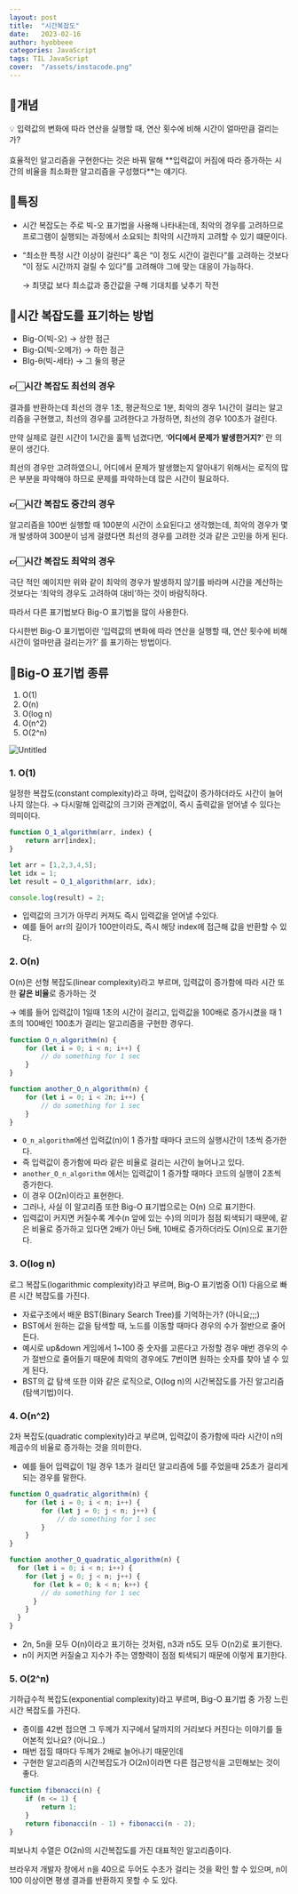```yaml
---
layout: post
title:  "시간복잡도"
date:   2023-02-16
author: hyobbeee
categories: JavaScript
tags: TIL JavaScript
cover:  "/assets/instacode.png"
---
```

## 📍개념

<aside>
💡 입력값의 변화에 따라 연산을 실행할 때, 연산 횟수에 비해 시간이 얼마만큼 걸리는가?
</aside>
<br>
효율적인 알고리즘을 구현한다는 것은 바꿔 말해 **입력값이 커짐에 따라 증가하는 시간의 비율을 최소화한 알고리즘을 구성했다**는 얘기다.

## 📍특징

- 시간 복잡도는 주로 빅-오 표기법을 사용해 나타내는데, 최악의 경우를 고려하므로 프로그램이 실행되는 과정에서 소요되는 최악의 시간까지 고려할 수 있기 떄문이다.
- “최소한 특정 시간 이상이 걸린다” 혹은 “이 정도 시간이 걸린다”를 고려하는 것보다 “이 정도 시간까지 걸릴 수 있다”를 고려해야 그에 맞는 대응이 가능하다.
    
    → 최댓값 보다 최소값과 중간값을 구해 기대치를 낮추기 작전
    

## 📍시간 복잡도를 표기하는 방법

- Big-O(빅-오) → 상한 점근
- Big-Ω(빅-오메가) → 하한 점근
- BIg-θ(빅-세타) → 그 둘의 평균

### 👉🏻시간 복잡도 최선의 경우

결과를 반환하는데 최선의 경우 1초, 평균적으로 1분, 최악의 경우 1시간이 걸리는 알고리즘을 구현했고, 최선의 경우를 고려한다고 가정하면, 최선의 경우 100초가 걸린다.

만약 실제로 걸린 시간이 1시간을 훌쩍 넘겼다면, ‘**어디에서 문제가 발생한거지?**’ 란 의문이 생긴다.

최선의 경우만 고려하였으니, 어디에서 문제가 발생했는지 알아내기 위해서는 로직의 많은 부분을 파악해야 하므로 문제를 파악하는데 많은 시간이 필요하다.

### 👉🏻시간 복잡도 중간의 경우

알고리즘을 100번 실행할 때 100분의 시간이 소요된다고 생각했는데, 최악의 경우가 몇 개 발생하여 300분이 넘게 걸렸다면 최선의 경우를 고려한 것과 같은 고민을 하게 된다.

### 👉🏻시간 복잡도 최악의 경우

극단 적인 예이지만 위와 같이 최악의 경우가 발생하지 않기를 바라며 시간을 계산하는 것보다는 ‘최악의 경우도 고려하여 대비’하는 것이 바람직하다.

따라서 다른 표기법보다 Big-O 표기법을 많이 사용한다.

다시한번 Big-O 표기법이란 ‘입력값의 변화에 따라 연산을 실행할 때, 연산 횟수에 비해 시간이 얼마만큼 걸리는가?’ 를 표기하는 방법이다.

## 📍Big-O 표기법 종류

1. O(1)
2. O(n)
3. O(log n)
4. O(n^2)
5. O(2^n)

![Untitled](https://s3-us-west-2.amazonaws.com/secure.notion-static.com/da4c40d6-6d49-4229-9fd5-5ccf03a90be6/Untitled.png)

### 1. O(1)

일정한 복잡도(constant complexity)라고 하며, 입력값이 증가하더라도 시간이 늘어나지 않는다. 
→ 다시말해 입력값의 크기와 관계없이, 즉시 출력값을 얻어낼 수 있다는 의미이다.

```jsx
function O_1_algorithm(arr, index) {
	return arr[index];
}

let arr = [1,2,3,4,5];
let idx = 1;
let result = O_1_algorithm(arr, idx);

console.log(result) = 2;
```

- 입력값의 크기가 아무리 커져도 즉시 입력값을 얻어낼 수있다.
- 예를 들어 arr의 길이가 100만이라도, 즉시 해당 index에 접근해 값을 반환할 수 있다.

### 2. O(n)

O(n)은 선형 복잡도(linear complexity)라고 부르며, 입력값이 증가함에 따라 시간 또한 **같은 비율**로 증가하는 것

→ 예를 들어 입력값이 1일때 1초의 시간이 걸리고, 입력값을 100배로 증가시켰을 때 1초의 100배인 100초가 걸리는 알고리즘을 구현한 경우다.

```jsx
function O_n_algorithm(n) {
	for (let i = 0; i < n; i++) {
		// do something for 1 sec
	}
}

function another_O_n_algorithm(n) {
	for (let i = 0; i < 2n; i++) {
		// do something for 1 sec
	}
}
```

- `O_n_algorithm`에선 입력값(n)이 1 증가할 때마다 코드의 실행시간이 1초씩 증가한다.
- 즉 입력값이 증가함에 따라 같은 비율로 걸리는 시간이 늘어나고 있다.
- `another_O_n_algorithm` 에서는 입력값이 1 증가할 때마다 코드의 실행이 2초씩 증가한다.
- 이 경우 O(2n)이라고 표현한다.
- 그러나, 사실 이 알고리즘 또한 Big-O 표기법으로는 O(n) 으로 표기한다.
- 입력값이 커지면 커질수록 계수(n 앞에 있는 수)의 의미가 점점 퇴색되기 때문에, 같은 비율로 증가하고 있다면 2배가 아닌 5배, 10배로 증가하더라도 O(n)으로 표기한다.

### 3. O(log n)

로그 복잡도(logarithmic complexity)라고 부르며, Big-O 표기법중 O(1) 다음으로 빠른 시간 복잡도를 가진다.

- 자료구조에서 배운 BST(Binary Search Tree)를 기억하는가? (아니요;;;)
- BST에서 원하는 값을 탐색할 때, 노드를 이동할 때마다 경우의 수가 절반으로 줄어든다.
- 예시로 up&down 게임에서 1~100 중 숫자를 고른다고 가정할 경우 매번 경우의 수가 절반으로 줄어들기 때문에 최악의 경우에도 7번이면 원하는 숫자를 찾아 낼 수 있게 된다.
- BST의 값 탐색 또한 이와 같은 로직으로, O(log n)의 시간복잡도를 가진 알고리즘(탐색기법)이다.

### 4. O(n^2)

2차 복잡도(quadratic complexity)라고 부르며, 입력값이 증가함에 따라 시간이 n의 제곱수의 비율로 증가하는 것을 의미한다.

- 예를 들어 입력값이 1일 경우 1초가 걸리던 알고리즘에 5를 주었을때 25초가 걸리게 되는 경우를 말한다.

```jsx
function O_quadratic_algorithm(n) {
	for (let i = 0; i < n; i++) {
		for (let j = 0; j < n; j++) {
			// do something for 1 sec
		}
	}
}

function another_O_quadratic_algorithm(n) {
  for (let i = 0; i < n; i++) {
    for (let j = 0; j < n; j++) {
      for (let k = 0; k < n; k++) {
        // do something for 1 sec
      }
    }
  }
}
```

- 2n, 5n을 모두 O(n)이라고 표기하는 것처럼, n3과 n5도 모두 O(n2)로 표기한다.
- n이 커지면 커질술고 지수가 주는 영향력이 점점 퇴색되기 때문에 이렇게 표기한다.

### 5. O(2^n)

기하급수적 복잡도(exponential complexity)라고 부르며, Big-O 표기법 중 가장 느린 시간 복잡도를 가진다.

- 종이를 42번 접으면 그 두께가 지구에서 달까지의 거리보다 커진다는 이야기를 들어본적 있나요? (아니요..)
- 매번 접힐 때마다 두께가 2배로 늘어나기 때문인데
- 구현한 알고리즘의 시간복잡도가 O(2n)이라면 다른 접근방식을 고민해보는 것이 좋다.

```jsx
function fibonacci(n) {
	if (n <= 1) {
		return 1;
	}
	return fibonacci(n - 1) + fibonacci(n - 2);
}
```

피보나치 수열은 O(2n)의 시간복잡도를 가진 대표적인 알고리즘이다.

브라우저 개발자 창에서 n을 40으로 두어도 수초가 걸리는 것을 확인 할 수 있으며, n이 100 이상이면 평생 결과를 반환하지 못할 수 도 있다.